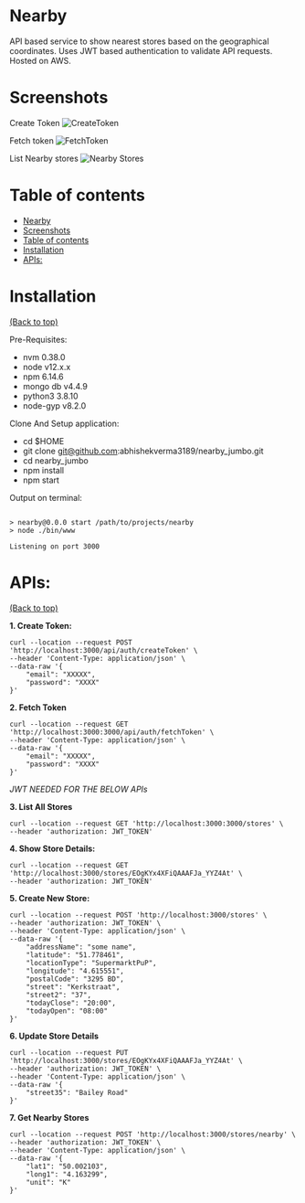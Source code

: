 
<!-- Add banner here -->

# Nearby

API based service to show nearest stores based on the geographical coordinates.
Uses JWT based authentication to validate API requests.
Hosted on AWS.

# Screenshots

Create Token
![CreateToken](https://raw.githubusercontent.com/abhishekverma3189/nearby_jumbo/9d9876fa627673953895c92ee5cc2ff2ec245096/assets/createToken.png)

Fetch token
![FetchToken](https://raw.githubusercontent.com/abhishekverma3189/nearby_jumbo/9d9876fa627673953895c92ee5cc2ff2ec245096/assets/fetchToken.png)

List Nearby stores
![Nearby Stores](https://raw.githubusercontent.com/abhishekverma3189/nearby_jumbo/9d9876fa627673953895c92ee5cc2ff2ec245096/assets/getNearbyStores.png)

# Table of contents

- [Nearby](#nearby)
- [Screenshots](#screenshots)
- [Table of contents](#table-of-contents)
- [Installation](#installation)
- [APIs:](#apis)


# Installation
[(Back to top)](#table-of-contents)

Pre-Requisites:
- nvm 0.38.0
- node v12.x.x
- npm 6.14.6
- mongo db v4.4.9
- python3 3.8.10
- node-gyp v8.2.0

Clone And Setup application:
- cd $HOME
- git clone git@github.com:abhishekverma3189/nearby_jumbo.git
- cd nearby_jumbo
- npm install
- npm start

Output on terminal:
```➜  /nearby git:(master) ✗ npm start

> nearby@0.0.0 start /path/to/projects/nearby
> node ./bin/www

Listening on port 3000

```

# APIs:
[(Back to top)](#table-of-contents)

**1. Create Token:**

    curl --location --request POST 'http://localhost:3000/api/auth/createToken' \
    --header 'Content-Type: application/json' \
    --data-raw '{
        "email": "XXXXX",
        "password": "XXXX"
    }'

**2. Fetch Token**

    curl --location --request GET 'http://localhost:3000:3000/api/auth/fetchToken' \
    --header 'Content-Type: application/json' \
    --data-raw '{
        "email": "XXXXX",
        "password": "XXXX"
    }'

*JWT  NEEDED FOR THE BELOW APIs*

**3. List All Stores**

    curl --location --request GET 'http://localhost:3000:3000/stores' \
    --header 'authorization: JWT_TOKEN'

**4. Show Store Details:**

    curl --location --request GET 'http://localhost:3000/stores/EOgKYx4XFiQAAAFJa_YYZ4At' \
    --header 'authorization: JWT_TOKEN'


**5. Create New Store:**

    curl --location --request POST 'http://localhost:3000/stores' \
    --header 'authorization: JWT_TOKEN' \
    --header 'Content-Type: application/json' \
    --data-raw '{
        "addressName": "some name",
        "latitude": "51.778461",
        "locationType": "SupermarktPuP",
        "longitude": "4.615551",
        "postalCode": "3295 BD",
        "street": "Kerkstraat",
        "street2": "37",
        "todayClose": "20:00",
        "todayOpen": "08:00"
    }'

**6. Update Store Details**

    curl --location --request PUT 'http://localhost:3000/stores/EOgKYx4XFiQAAAFJa_YYZ4At' \
    --header 'authorization: JWT_TOKEN' \
    --header 'Content-Type: application/json' \
    --data-raw '{
        "street35": "Bailey Road"
    }'

**7. Get Nearby Stores**

    curl --location --request POST 'http://localhost:3000/stores/nearby' \
    --header 'authorization: JWT_TOKEN' \
    --header 'Content-Type: application/json' \
    --data-raw '{
        "lat1": "50.002103",
        "long1": "4.163299",
        "unit": "K"
    }'
